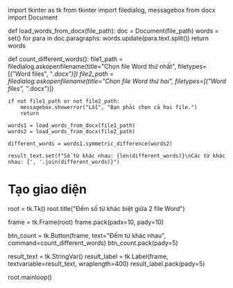 import tkinter as tk
from tkinter import filedialog, messagebox
from docx import Document

def load_words_from_docx(file_path):
    doc = Document(file_path)
    words = set()
    for para in doc.paragraphs:
        words.update(para.text.split())
    return words

def count_different_words():
    file1_path = filedialog.askopenfilename(title="Chọn file Word thứ nhất", filetypes=[("Word files", "*.docx")])
    file2_path = filedialog.askopenfilename(title="Chọn file Word thứ hai", filetypes=[("Word files", "*.docx")])

    if not file1_path or not file2_path:
        messagebox.showerror("Lỗi", "Bạn phải chọn cả hai file.")
        return

    words1 = load_words_from_docx(file1_path)
    words2 = load_words_from_docx(file2_path)

    different_words = words1.symmetric_difference(words2)

    result_text.set(f"Số từ khác nhau: {len(different_words)}\nCác từ khác nhau: {', '.join(different_words)}")

# Tạo giao diện
root = tk.Tk()
root.title("Đếm số từ khác biệt giữa 2 file Word")

frame = tk.Frame(root)
frame.pack(padx=10, pady=10)

btn_count = tk.Button(frame, text="Đếm từ khác nhau", command=count_different_words)
btn_count.pack(pady=5)

result_text = tk.StringVar()
result_label = tk.Label(frame, textvariable=result_text, wraplength=400)
result_label.pack(pady=5)

root.mainloop()
